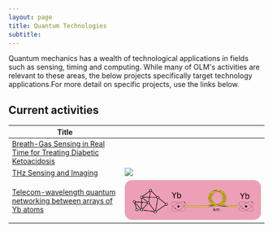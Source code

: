 ```yaml
---
layout: page
title: Quantum Technologies
subtitle:
---
```


Quantum mechanics has a wealth of technological applications in fields such as sensing, timing and computing. 
While many of OLM's activities are relevant to these areas, the below projects specifically target technology applications.For more detail on specific projects, use the links below.

## Current activities

|**Title**|   |
|--|--
|[Breath-Gas Sensing in Real Time for Treating Diabetic Ketoacidosis](https://www.pd-m.com/respiratone)|  |
|[THz Sensing and Imaging](/research/tech/terahertz)| ![](/join/img/THz.jpg) |
|[Telecom-wavelength quantum networking between arrays of Yb atoms](/research/tech/quantum-networking) | [![](/research/tech/quantum-networking/networking.png)](/research/tech/quantum-networking)|
